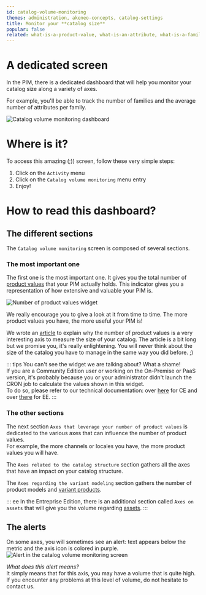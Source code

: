 ```yaml
---
id: catalog-volume-monitoring
themes: administration, akeneo-concepts, catalog-settings 
title: Monitor your **catalog size**
popular: false
related: what-is-a-product-value, what-is-an-attribute, what-is-a-family, what-is-a-channel, what-is-a-locale, what-is-a-category
---
```


# A dedicated screen

In the PIM, there is a dedicated dashboard that will help you monitor your catalog size along a variety of axes.

For example, you'll be able to track the number of families and the average number of attributes per family.

![Catalog volume monitoring dashboard](../img/Activity_CatalogVolumeMonitoring.png)

# Where is it?

To access this amazing (;)) screen, follow these very simple steps:
1. Click on the `Activity` menu
1. Click on the `Catalog volume monitoring` menu entry
1. Enjoy!

# How to read this dashboard?

## The different sections

The `Catalog volume monitoring` screen is composed of several sections.

### The most important one

The first one is the most important one. It gives you the total number of [product values](/articles/what-is-a-product-value.html) that your PIM actually holds. This indicator gives you a representation of how extensive and valuable your PIM is.

![Number of product values widget](../img/Activity_CatalogVolumeMonitoring_PvWidget.png)

We really encourage you to give a look at it from time to time. The more product values you have, the more useful your PIM is!

We wrote an [article](https://medium.com/akeneo-labs/because-your-product-catalog-typology-matters-e1a9af4c33e0) to explain why the number of product values is a very interesting axis to measure the size of your catalog. The article is a bit long but we promise you, it's really enlightening. You will never think about the size of the catalog you have to manage in the same way you did before. ;)

::: tips
You can't see the widget we are talking about? What a shame!  
If you are a Community Edition user or working on the On-Premise or PaaS version, it's probably because you or your administrator didn't launch the CRON job to calculate the values shown in this widget.  
To do so, please refer to our technical documentation: over [here](https://docs.akeneo.com/latest/install_pim/manual/installation_ce_archive.html#configuring-tasks-via-crontab) for CE and over [there](https://docs.akeneo.com/latest/install_pim/manual/installation_ee_archive.html#configuring-tasks-via-crontab) for EE.
:::

### The other sections

The next section `Axes that leverage your number of product values` is dedicated to the various axes that can influence the number of product values.  
For example, the more channels or locales you have, the more product values you will have.

The `Axes related to the catalog structure` section gathers all the axes that have an impact on your catalog structure.

The `Axes regarding the variant modeling` section gathers the number of product models and [variant products](/articles/what-about-products-variants.html).

::: ee
In the Entreprise Edition, there is an additional section called `Axes on assets` that will give you the volume regarding [assets](/articles/work-with-assets.html).
:::

## The alerts

On some axes, you will sometimes see an alert: text appears below the metric and the axis icon is colored in purple.
![Alert in the catalog volume monitoring screen](../img/Activity_CatalogVolumeMonitoring_Alert.png)

_What does this alert means?_  
It simply means that for this axis, you may have a volume that is quite high. If you encounter any problems at this level of volume, do not hesitate to contact us.

